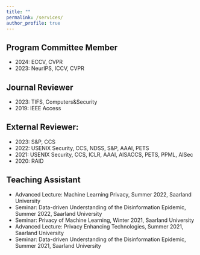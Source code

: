 ```yaml
---
title: ""
permalink: /services/
author_profile: true
---
```


## Program Committee Member

- 2024: ECCV, CVPR
- 2023: NeurIPS, ICCV, CVPR

## Journal Reviewer
- 2023: TIFS, Computers&Security
- 2019: IEEE Access

## External Reviewer: 
- 2023: S&P, CCS
- 2022: USENIX Security, CCS, NDSS, S&P, AAAI, PETS
- 2021: USENIX Security, CCS, ICLR, AAAI, AISACCS, PETS, PPML, AISec
- 2020: RAID

## Teaching Assistant
- Advanced Lecture: Machine Learning Privacy, Summer 2022, Saarland University
- Seminar: Data-driven Understanding of the Disinformation Epidemic, Summer 2022, Saarland University
- Seminar: Privacy of Machine Learning, Winter 2021, Saarland University
- Advanced Lecture: Privacy Enhancing Technologies, Summer 2021, Saarland University
- Seminar: Data-driven Understanding of the Disinformation Epidemic, Summer 2021, Saarland University